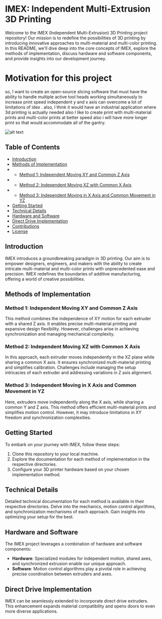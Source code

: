 # IMEX: Independent Multi-Extrusion 3D Printing

Welcome to the IMEX (Independent Multi-Extrusion) 3D Printing project repository! Our mission is to redefine the possibilities of 3D printing by introducing innovative approaches to multi-material and multi-color printing. In this README, we'll dive deep into the core concepts of IMEX, explore the methods of implementation, discuss hardware and software components, and provide insights into our development journey.



  
# Motivation for this project
so, I want to create an open-source slicing software that must have the ability to handle multiple active tool heads working simultaneously to increase print speed independent y and x axis can overcome a lot of limitations of idex . also, I think it would have an industrial application where 3d printing is actually needed also I like to create print with multi-material prints and multi-color prints at better speed also i will have more longer print so that would accommodate all of the gantry.

![alt text](https://i.ibb.co/85WvYZt/Screenshot-2023-09-02-111901.png)

## Table of Contents


- [Introduction](#introduction)
- [Methods of Implementation](#methods-of-implementation)
- - [Method 1: Independent Moving XY and Common Z Axis](#method-1-independent-moving-xy-and-common-z-axis)
- - [Method 2: Independent Moving XZ with Common X Axis](#method-2-independent-moving-xz-with-common-x-axis)
- - [Method 3: Independent Moving in X Axis and Common Movement in YZ](#method-3-independent-moving-in-x-axis-and-common-movement-in-yz)
- [Getting Started](#getting-started)
- [Technical Details](#technical-details)
- [Hardware and Software](#hardware-and-software)
- [Direct Drive Implementation](#direct-drive-implementation)
- [Contributions](#contributions)
- [License](#license)

## Introduction

IMEX introduces a groundbreaking paradigm in 3D printing. Our aim is to empower designers, engineers, and makers with the ability to create intricate multi-material and multi-color prints with unprecedented ease and precision. IMEX redefines the boundaries of additive manufacturing, offering a world of creative possibilities.

## Methods of Implementation

### Method 1: Independent Moving XY and Common Z Axis

This method combines the independence of XY motion for each extruder with a shared Z axis. It enables precise multi-material printing and expansive design flexibility. However, challenges arise in achieving synchronization and managing mechanical complexity.

### Method 2: Independent Moving XZ with Common X Axis

In this approach, each extruder moves independently in the XZ plane while sharing a common X axis. It ensures synchronized multi-material printing and simplifies calibration. Challenges include managing the setup intricacies of each extruder and addressing variations in Z axis alignment.

### Method 3: Independent Moving in X Axis and Common Movement in YZ

Here, extruders move independently along the X axis, while sharing a common Y and Z axis. This method offers efficient multi-material prints and simplifies motion control. However, it may introduce limitations in XY freedom and synchronization complexities.

## Getting Started

To embark on your journey with IMEX, follow these steps:

1. Clone this repository to your local machine.
2. Explore the documentation for each method of implementation in the respective directories.
3. Configure your 3D printer hardware based on your chosen implementation method.

## Technical Details

Detailed technical documentation for each method is available in their respective directories. Delve into the mechanics, motion control algorithms, and synchronization mechanisms of each approach. Gain insights into optimizing your setup for the best.

## Hardware and Software

The IMEX project leverages a combination of hardware and software components:

- **Hardware**: Specialized modules for independent motion, shared axes, and synchronized extrusion enable our unique approach.
- **Software**: Motion control algorithms play a pivotal role in achieving precise coordination between extruders and axes.

## Direct Drive Implementation

IMEX can be seamlessly extended to incorporate direct drive extruders. This enhancement expands material compatibility and opens doors to even more diverse applications.
